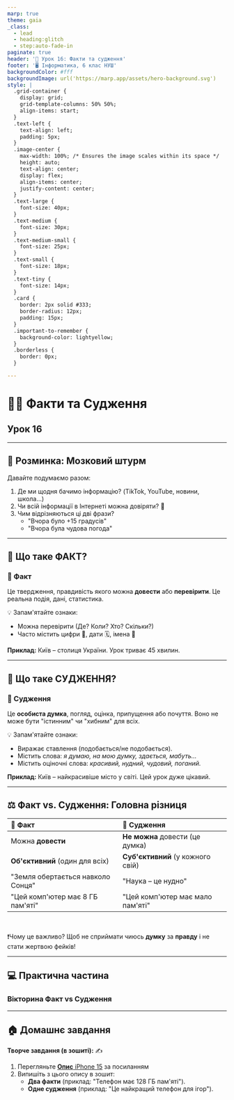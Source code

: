 ```yaml
---
marp: true
theme: gaia
_class:
  - lead
  - heading:glitch
  - step:auto-fade-in
paginate: true
header: '🏫 Урок 16: Факти та судження'
footer: '🖥️ Інформатика, 6 клас НУШ'
backgroundColor: #fff
backgroundImage: url('https://marp.app/assets/hero-background.svg')
style: |
  .grid-container {
    display: grid;
    grid-template-columns: 50% 50%;
    align-items: start;
  }
  .text-left {
    text-align: left;
    padding: 5px;
  }
  .image-center {
    max-width: 100%; /* Ensures the image scales within its space */
    height: auto;
    text-align: center;
    display: flex;
    align-items: center;
    justify-content: center;
  }
  .text-large {
    font-size: 40px;
  }
  .text-medium {
    font-size: 30px;
  }
  .text-medium-small {
    font-size: 25px;
  }
  .text-small {
    font-size: 18px;
  }
  .text-tiny {
    font-size: 14px;
  }
  .card {
    border: 2px solid #333;
    border-radius: 12px;
    padding: 15px;
  }
  .important-to-remember {
    background-color: lightyellow;
  }
  .borderless {
    border: 0px;
  }

---
```


# 🕵️‍♀️ Факти та Судження

## Урок **16**

---

## 🧠 Розминка: Мозковий штурм

Давайте подумаємо разом:

1. Де ми щодня бачимо інформацію? (TikTok, YouTube, новини, школа...)
2. Чи всій інформації в Інтернеті можна довіряти? 🤨
3. Чим відрізняються ці дві фрази?
   * "Вчора було +15 градусів"
   * "Вчора була чудова погода"

---

## 🧾 Що таке ФАКТ?

<div class="card important-to-remember">

### 🧾 Факт

Це твердження, правдивість якого можна **довести** або **перевірити**.
Це реальна подія, дані, статистика.
</div>

<div class="text-medium-small">

💡 Запам'ятайте ознаки:

* Можна перевірити (Де? Коли? Хто? Скільки?)
* Часто містить цифри 🔢, дати 🗓️, імена 👤

**Приклад:** Київ – столиця України. Урок триває 45 хвилин.
</div>

---

## 🤔 Що таке СУДЖЕННЯ?

<div class="card important-to-remember">

### 🤔 Судження
Це **особиста думка**, погляд, оцінка, припущення або почуття.
Воно не може бути "істинним" чи "хибним" для всіх.

</div>
<div class="text-medium-small">

💡 Запам'ятайте ознаки:

* Виражає ставлення (подобається/не подобається).
* Містить слова: _я думаю, на мою думку, здається, мабуть..._
* Містить оціночні слова: _красивий, нудний, чудовий, поганий._

**Приклад:** Київ – найкрасивіше місто у світі. Цей урок дуже цікавий.

</div>

---

## ⚖️ Факт vs. Судження: Головна різниця

<div class="text-medium">

| 🧾 Факт | 🤔 Судження |
| :--- | :--- |
| Можна **довести** | **Не можна** довести (це думка) |
| **Об'єктивний** (один для всіх) | **Суб'єктивний** (у кожного свій) |
| "Земля обертається навколо Сонця" | "Наука – це нудно" |
| "Цей комп'ютер має 8 ГБ пам'яті"| "Цей комп'ютер має мало пам'яті" |

</div>
<br>
<div class="card important-to-remember">

❗️Чому це важливо? Щоб не сприймати чиюсь **думку** за **правду** і не стати жертвою фейків!

</div>

---

## 💻 Практична частина

### Вікторина **Факт vs Судження**

---

## 🏠 Домашнє завдання

**Творче завдання (в зошиті):** ✍️

1. Перегляньте [**Опис** iPhone 15](https://ktc.ua/goods/smartfon_apple_iphone_15_256gb_black.html#main) за посиланням
2. Випишіть з цього опису в зошит:
   * **Два факти** (приклад: "Телефон має 128 ГБ пам'яті").
   * **Одне судження** (приклад: "Це найкращий телефон для ігор").
